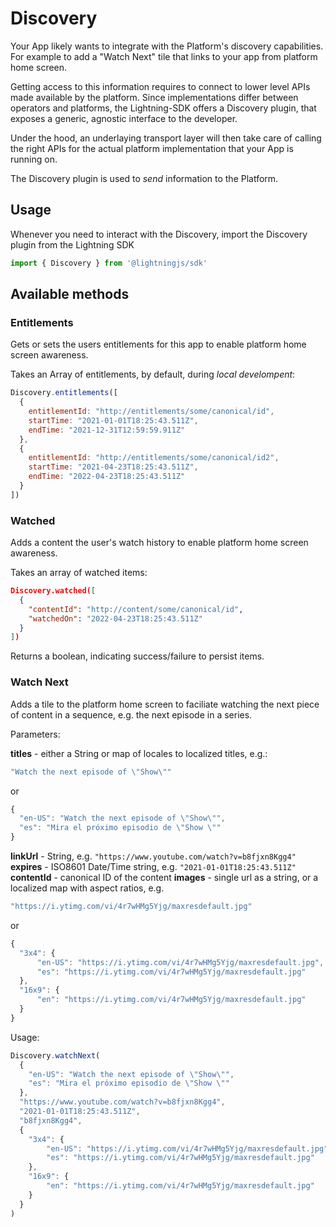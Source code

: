 # Discovery
Your App likely wants to integrate with the Platform's discovery capabilities. For example to add a "Watch Next" tile that links to your app from platform home screen.

Getting access to this information requires to connect to lower level APIs made available by the platform. Since implementations differ between operators and platforms, the Lightning-SDK offers a Discovery plugin, that exposes a generic, agnostic interface to the developer.

Under the hood, an underlaying transport layer will then take care of calling the right APIs for the actual platform implementation that your App is running on.

The Discovery plugin is used to _send_ information to the Platform.

## Usage

Whenever you need to interact with the Discovery, import the Discovery plugin from the Lightning SDK

```js
import { Discovery } from '@lightningjs/sdk'
```

## Available methods

### Entitlements
Gets or sets the users entitlements for this app to enable platform home screen awareness.

Takes an Array of entitlements, by default, during _local develompent_:

```js
Discovery.entitlements([
  {
    entitlementId: "http://entitlements/some/canonical/id",
    startTime: "2021-01-01T18:25:43.511Z",
    endTime: "2021-12-31T12:59:59.911Z"
  },
  {
    entitlementId: "http://entitlements/some/canonical/id2",
    startTime: "2021-04-23T18:25:43.511Z",
    endTime: "2022-04-23T18:25:43.511Z"
  }
])
```

### Watched
Adds a content the user's watch history to enable platform home screen awareness.

Takes an array of watched items:

```json
Discovery.watched([
  {
    "contentId": "http://content/some/canonical/id",
    "watchedOn": "2022-04-23T18:25:43.511Z"
  }
])
```

Returns a boolean, indicating success/failure to persist items.

### Watch Next
Adds a tile to the platform home screen to faciliate watching the next piece of content in a sequence, e.g. the next episode in a series.

Parameters:

**titles** - either a String or map of locales to localized titles, e.g.:

```js
"Watch the next episode of \"Show\""
```

or

```js
{
  "en-US": "Watch the next episode of \"Show\"",
  "es": "Mira el próximo episodio de \"Show \""
}
```

**linkUrl** - String, e.g. `"https://www.youtube.com/watch?v=b8fjxn8Kgg4"`
**expires** -   ISO8601 Date/Time string, e.g. `"2021-01-01T18:25:43.511Z"`
**contentId** - canonical ID of the content
**images** - single url as a string, or a localized map with aspect ratios, e.g.

```js
"https://i.ytimg.com/vi/4r7wHMg5Yjg/maxresdefault.jpg"
```

or

```js
{
  "3x4": {
      "en-US": "https://i.ytimg.com/vi/4r7wHMg5Yjg/maxresdefault.jpg",
      "es": "https://i.ytimg.com/vi/4r7wHMg5Yjg/maxresdefault.jpg"
  },
  "16x9": {
      "en": "https://i.ytimg.com/vi/4r7wHMg5Yjg/maxresdefault.jpg"
  }
}
```

Usage:

```js
Discovery.watchNext(
  {
    "en-US": "Watch the next episode of \"Show\"",
    "es": "Mira el próximo episodio de \"Show \""
  },
  "https://www.youtube.com/watch?v=b8fjxn8Kgg4",
  "2021-01-01T18:25:43.511Z",
  "b8fjxn8Kgg4",
  {
    "3x4": {
        "en-US": "https://i.ytimg.com/vi/4r7wHMg5Yjg/maxresdefault.jpg",
        "es": "https://i.ytimg.com/vi/4r7wHMg5Yjg/maxresdefault.jpg"
    },
    "16x9": {
        "en": "https://i.ytimg.com/vi/4r7wHMg5Yjg/maxresdefault.jpg"
    }
  }
)
```
